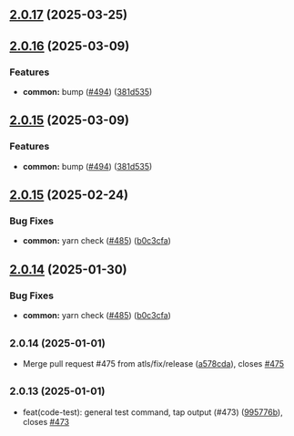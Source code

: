 ## [2.0.17](https://github.com/atls/raijin/compare/@atls/code-test@2.0.16...@atls/code-test@2.0.17) (2025-03-25)

## [2.0.16](https://github.com/atls/raijin/compare/@atls/code-test@2.0.15...@atls/code-test@2.0.16) (2025-03-09)

### Features

- **common:** bump ([#494](https://github.com/atls/raijin/issues/494)) ([381d535](https://github.com/atls/raijin/commit/381d5357c2818e157330933edb9256936d251ca3))

## [2.0.15](https://github.com/atls/raijin/compare/@atls/code-test@2.0.15...@atls/code-test@2.0.15) (2025-03-09)

### Features

- **common:** bump ([#494](https://github.com/atls/raijin/issues/494)) ([381d535](https://github.com/atls/raijin/commit/381d5357c2818e157330933edb9256936d251ca3))

## [2.0.15](https://github.com/atls/raijin/compare/@atls/code-test@2.0.14...@atls/code-test@2.0.15) (2025-02-24)

### Bug Fixes

- **common:** yarn check ([#485](https://github.com/atls/raijin/issues/485)) ([b0c3cfa](https://github.com/atls/raijin/commit/b0c3cfad8f559c55691ca733c7a3a7b3cd00c4d8))

## [2.0.14](https://github.com/atls/raijin/compare/@atls/code-test@2.0.14...@atls/code-test@2.0.14) (2025-01-30)

### Bug Fixes

- **common:** yarn check ([#485](https://github.com/atls/raijin/issues/485)) ([b0c3cfa](https://github.com/atls/raijin/commit/b0c3cfad8f559c55691ca733c7a3a7b3cd00c4d8))

## <small>2.0.14 (2025-01-01)</small>

- Merge pull request #475 from atls/fix/release ([a578cda](https://github.com/atls/raijin/commit/a578cda)), closes [#475](https://github.com/atls/raijin/issues/475)

## <small>2.0.13 (2025-01-01)</small>

- feat(code-test): general test command, tap output (#473) ([995776b](https://github.com/atls/raijin/commit/995776b)), closes [#473](https://github.com/atls/raijin/issues/473)
